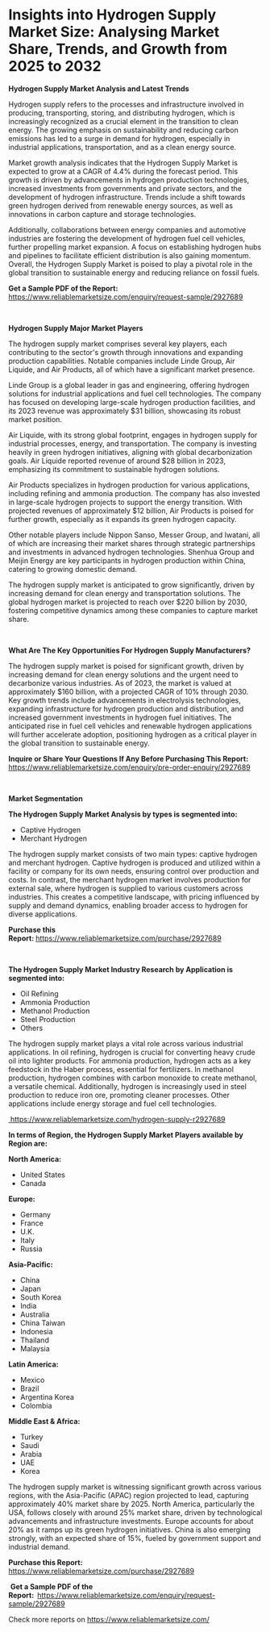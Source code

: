 <p><h1>Insights into Hydrogen Supply Market Size: Analysing Market Share, Trends, and Growth from 2025 to 2032</h1></p><p><strong>Hydrogen Supply Market Analysis and Latest Trends</strong></p>
<p><p>Hydrogen supply refers to the processes and infrastructure involved in producing, transporting, storing, and distributing hydrogen, which is increasingly recognized as a crucial element in the transition to clean energy. The growing emphasis on sustainability and reducing carbon emissions has led to a surge in demand for hydrogen, especially in industrial applications, transportation, and as a clean energy source.</p><p>Market growth analysis indicates that the Hydrogen Supply Market is expected to grow at a CAGR of 4.4% during the forecast period. This growth is driven by advancements in hydrogen production technologies, increased investments from governments and private sectors, and the development of hydrogen infrastructure. Trends include a shift towards green hydrogen derived from renewable energy sources, as well as innovations in carbon capture and storage technologies.</p><p>Additionally, collaborations between energy companies and automotive industries are fostering the development of hydrogen fuel cell vehicles, further propelling market expansion. A focus on establishing hydrogen hubs and pipelines to facilitate efficient distribution is also gaining momentum. Overall, the Hydrogen Supply Market is poised to play a pivotal role in the global transition to sustainable energy and reducing reliance on fossil fuels.</p></p>
<p><strong>Get a Sample PDF of the Report:&nbsp;</strong> <a href="https://www.reliablemarketsize.com/enquiry/request-sample/2927689?utm_campaign=2472&utm_medium=2&utm_source=Github&utm_content=ia&utm_term=12032025&utm_id=hydrogen-supply">https://www.reliablemarketsize.com/enquiry/request-sample/2927689</a></p>
<p>&nbsp;</p>
<p><strong>Hydrogen Supply Major Market Players</strong></p>
<p><p>The hydrogen supply market comprises several key players, each contributing to the sector's growth through innovations and expanding production capabilities. Notable companies include Linde Group, Air Liquide, and Air Products, all of which have a significant market presence. </p><p>Linde Group is a global leader in gas and engineering, offering hydrogen solutions for industrial applications and fuel cell technologies. The company has focused on developing large-scale hydrogen production facilities, and its 2023 revenue was approximately $31 billion, showcasing its robust market position.</p><p>Air Liquide, with its strong global footprint, engages in hydrogen supply for industrial processes, energy, and transportation. The company is investing heavily in green hydrogen initiatives, aligning with global decarbonization goals. Air Liquide reported revenue of around $28 billion in 2023, emphasizing its commitment to sustainable hydrogen solutions.</p><p>Air Products specializes in hydrogen production for various applications, including refining and ammonia production. The company has also invested in large-scale hydrogen projects to support the energy transition. With projected revenues of approximately $12 billion, Air Products is poised for further growth, especially as it expands its green hydrogen capacity.</p><p>Other notable players include Nippon Sanso, Messer Group, and Iwatani, all of which are increasing their market shares through strategic partnerships and investments in advanced hydrogen technologies. Shenhua Group and Meijin Energy are key participants in hydrogen production within China, catering to growing domestic demand.</p><p>The hydrogen supply market is anticipated to grow significantly, driven by increasing demand for clean energy and transportation solutions. The global hydrogen market is projected to reach over $220 billion by 2030, fostering competitive dynamics among these companies to capture market share.</p></p>
<p>&nbsp;</p>
<p><strong>What Are The Key Opportunities For Hydrogen Supply Manufacturers?</strong></p>
<p><p>The hydrogen supply market is poised for significant growth, driven by increasing demand for clean energy solutions and the urgent need to decarbonize various industries. As of 2023, the market is valued at approximately $160 billion, with a projected CAGR of 10% through 2030. Key growth trends include advancements in electrolysis technologies, expanding infrastructure for hydrogen production and distribution, and increased government investments in hydrogen fuel initiatives. The anticipated rise in fuel cell vehicles and renewable hydrogen applications will further accelerate adoption, positioning hydrogen as a critical player in the global transition to sustainable energy.</p></p>
<p><strong>Inquire or Share Your Questions If Any Before Purchasing This Report:</strong> <a href="https://www.reliablemarketsize.com/enquiry/pre-order-enquiry/2927689?utm_campaign=2472&utm_medium=2&utm_source=Github&utm_content=ia&utm_term=12032025&utm_id=hydrogen-supply">https://www.reliablemarketsize.com/enquiry/pre-order-enquiry/2927689</a></p>
<p>&nbsp;</p>
<p><strong>Market Segmentation</strong></p>
<p><strong>The Hydrogen Supply Market Analysis by types is segmented into:</strong></p>
<p><ul><li>Captive Hydrogen</li><li>Merchant Hydrogen</li></ul></p>
<p><p>The hydrogen supply market consists of two main types: captive hydrogen and merchant hydrogen. Captive hydrogen is produced and utilized within a facility or company for its own needs, ensuring control over production and costs. In contrast, the merchant hydrogen market involves production for external sale, where hydrogen is supplied to various customers across industries. This creates a competitive landscape, with pricing influenced by supply and demand dynamics, enabling broader access to hydrogen for diverse applications.</p></p>
<p><strong>Purchase this Report:&nbsp;</strong><a href="https://www.reliablemarketsize.com/purchase/2927689?utm_campaign=2472&utm_medium=2&utm_source=Github&utm_content=ia&utm_term=12032025&utm_id=hydrogen-supply">https://www.reliablemarketsize.com/purchase/2927689</a></p>
<p>&nbsp;</p>
<p><strong>The Hydrogen Supply Market Industry Research by Application is segmented into:</strong></p>
<p><ul><li>Oil Refining</li><li>Ammonia Production</li><li>Methanol Production</li><li>Steel Production</li><li>Others</li></ul></p>
<p><p>The hydrogen supply market plays a vital role across various industrial applications. In oil refining, hydrogen is crucial for converting heavy crude oil into lighter products. For ammonia production, hydrogen acts as a key feedstock in the Haber process, essential for fertilizers. In methanol production, hydrogen combines with carbon monoxide to create methanol, a versatile chemical. Additionally, hydrogen is increasingly used in steel production to reduce iron ore, promoting cleaner processes. Other applications include energy storage and fuel cell technologies.</p></p>
<p><a href="https://www.reliablemarketsize.com/hydrogen-supply-r2927689?utm_campaign=2472&utm_medium=2&utm_source=Github&utm_content=ia&utm_term=12032025&utm_id=hydrogen-supply">&nbsp;https://www.reliablemarketsize.com/hydrogen-supply-r2927689</a></p>
<p><strong>In terms of Region, the Hydrogen Supply Market Players available by Region are:</strong></p>
<p>
    <p> <strong> North America: </strong>
        <ul>
            <li>United States</li>
            <li>Canada</li>
        </ul>
        </p> 
    <p> <strong> Europe: </strong>
        <ul>
            <li>Germany</li>
            <li>France</li>
            <li>U.K.</li>
            <li>Italy</li>
            <li>Russia</li>
        </ul>
        </p> 
    <p> <strong> Asia-Pacific: </strong>
        <ul>
            <li>China</li>
            <li>Japan</li>
            <li>South Korea</li>
            <li>India</li>
            <li>Australia</li>
            <li>China Taiwan</li>
            <li>Indonesia</li>
            <li>Thailand</li>
            <li>Malaysia</li>
        </ul>
        </p> 
    <p> <strong> Latin America: </strong>
        <ul>
            <li>Mexico</li>
            <li>Brazil</li>
            <li>Argentina Korea</li>
            <li>Colombia</li>
        </ul>
        </p> 
    <p> <strong> Middle East & Africa: </strong>
        <ul>
            <li>Turkey</li>
            <li>Saudi</li>
            <li>Arabia</li>
            <li>UAE</li>
            <li>Korea</li>
        </ul>
    </p>
    </p>
<p><p>The hydrogen supply market is witnessing significant growth across various regions, with the Asia-Pacific (APAC) region projected to lead, capturing approximately 40% market share by 2025. North America, particularly the USA, follows closely with around 25% market share, driven by technological advancements and infrastructure investments. Europe accounts for about 20% as it ramps up its green hydrogen initiatives. China is also emerging strongly, with an expected share of 15%, fueled by government support and industrial demand.</p></p>
<p><strong>Purchase this Report: </strong><a href="https://www.reliablemarketsize.com/purchase/2927689?utm_campaign=2472&utm_medium=2&utm_source=Github&utm_content=ia&utm_term=12032025&utm_id=hydrogen-supply">https://www.reliablemarketsize.com/purchase/2927689</a></p>
<p>&nbsp;<strong>Get a Sample PDF of the Report:&nbsp;&nbsp;</strong><a href="https://www.reliablemarketsize.com/enquiry/request-sample/2927689?utm_campaign=2472&utm_medium=2&utm_source=Github&utm_content=ia&utm_term=12032025&utm_id=hydrogen-supply">https://www.reliablemarketsize.com/enquiry/request-sample/2927689</a></p>
<p><strong></strong></p>
<p>Check more reports on <a href="https://www.reliablemarketsize.com/?utm_campaign=2472&utm_medium=2&utm_source=Github&utm_content=ia&utm_term=12032025&utm_id=hydrogen-supply">https://www.reliablemarketsize.com/</a></p>